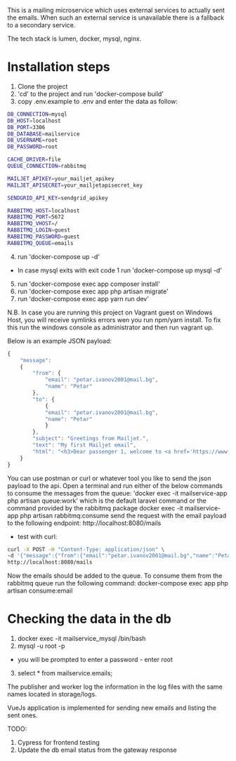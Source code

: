 This is a mailing microservice which uses external services to actually sent the emails. 
When such an external service is unavailable there is a fallback to a secondary service. 

The tech stack is lumen, docker, mysql, nginx.

# Installation steps
1. Clone the project
2. 'cd' to the project and run 'docker-compose build'
3. copy .env.example to .env and enter the data as follow:
```bash
DB_CONNECTION=mysql
DB_HOST=localhost
DB_PORT=3306
DB_DATABASE=mailservice
DB_USERNAME=root
DB_PASSWORD=root

CACHE_DRIVER=file
QUEUE_CONNECTION=rabbitmq

MAILJET_APIKEY=your_mailjet_apikey
MAILJET_APISECRET=your_mailjetapisecret_key

SENDGRID_API_KEY=sendgrid_apikey

RABBITMQ_HOST=localhost
RABBITMQ_PORT=5672
RABBITMQ_VHOST=/
RABBITMQ_LOGIN=guest
RABBITMQ_PASSWORD=guest
RABBITMQ_QUEUE=emails
```
4. run 'docker-compose up -d'
 - In case mysql exits with exit code 1 run 'docker-compose up mysql -d'
5. run 'docker-compose exec app composer install'
6. run 'docker-compose exec app php artisan migrate'
7. run 'docker-compose exec app yarn run dev'

N.B. In case you are running this project on Vagrant guest on Windows Host, you will receive symlinks errors wen you run npm/yarn install. To fix this run the windows console as administrator and then run vagrant up.

Below is an example JSON payload:
```javascript
{
    "message":
    {
        "from": {
            "email": "petar.ivanov2001@mail.bg",
            "name": "Petar"
        },
        "to": {
            {
            "email": "petar.ivanov2001@mail.bg",
            "name": "Petar"
            }
        },
        "subject": "Greetings from Mailjet.",
        "text": "My first Mailjet email",
        "html": "<h3>Dear passenger 1, welcome to <a href='https://www.mailjet.com/'>Mailjet</a>!</h3><br />May the delivery force be with you!",
    }
}
```
You can use postman or curl or whatever tool you like to send the json payload to the api.
Open a terminal and run either of the below commands to consume the messages from the queue:
'docker exec -it mailservice-app php artisan queue:work' which is the default laravel command
or the command provided by the rabbitmq package
docker exec -it mailservice-app php artisan rabbitmq:consume
send the request with the email payload to the following endpoint:
http://localhost:8080/mails
 - test with curl:
 ```bash
 curl -X POST -H "Content-Type: application/json" \
 -d '{"message":{"from":{"email":"petar.ivanov2001@mail.bg","name":"Petar"},"to":{"email":"petar.ivanov2001@mail.bg","name":"Petar"},"subject":"Greetings from Mailjet.","text":"My first Mailjet email","html":"<h3>Dear passenger 1, welcome to <a href='https://www.mailjet.com/'>Mailjet</a>!</h3><br />May the delivery force be with you!"}}' \
 http://localhost:8080/mails
```

Now the emails should be added to the queue.
To consume them from the rabbitmq queue run the following command:
docker-compose exec app php artisan consume:email

# Checking the data in the db
1. docker exec -it mailservice_mysql /bin/bash
2. mysql -u root -p
 - you will be prompted to enter a password - enter root
3. select * from mailservice.emails;

The publisher and worker log the information in the log files with the same names located in storage/logs.

VueJs application is implemented for sending new emails and listing the sent ones.

TODO:
1. Cypress for frontend testing
2. Update the db email status from the gateway response
